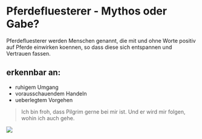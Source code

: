 # Pferdefluesterer - Mythos oder Gabe?

Pferdefluesterer werden Menschen genannt, die mit und ohne Worte positiv auf Pferde einwirken koennen, so dass diese sich entspannen und Vertrauen fassen.

## erkennbar an:
* ruhigem Umgang
* vorausschauendem Handeln
* ueberlegtem Vorgehen

> Ich bin froh, dass Pilgrim gerne bei mir ist. Und er wird mir folgen, wohin ich auch gehe.

<img src="https://unsplash.com/photos/NQ8JCezRyZc"/>
